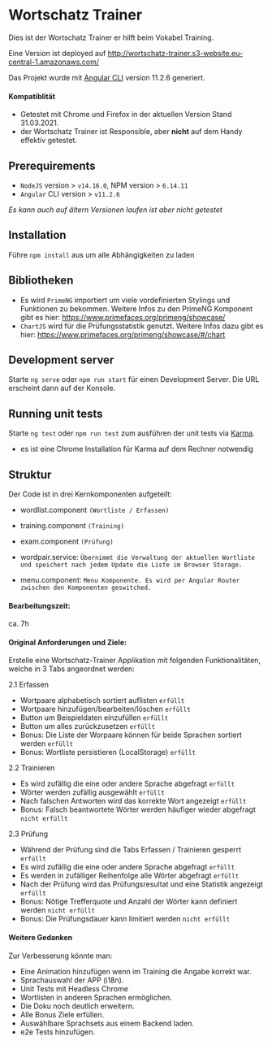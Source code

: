 # Wortschatz Trainer
Dies ist der Wortschatz Trainer er hilft beim Vokabel Training.

Eine Version ist deployed auf http://wortschatz-trainer.s3-website.eu-central-1.amazonaws.com/

Das Projekt wurde mit [Angular CLI](https://github.com/angular/angular-cli) version 11.2.6 generiert.

#### Kompatiblität
- Getestet mit Chrome und Firefox in der aktuellen Version Stand 31.03.2021.
- der Wortschatz Trainer ist Responsible, aber **nicht** auf dem Handy effektiv getestet.
## Prerequirements
- `NodeJS` version > `v14.16.0`,  NPM version > `6.14.11`
- `Angular` CLI version > `v11.2.6 `

*Es kann auch auf ältern Versionen laufen ist aber nicht getestet*

## Installation
Führe `npm install` aus um alle Abhängigkeiten zu laden

## Bibliotheken
- Es wird `PrimeNG` importiert um viele vordefinierten Stylings und Funktionen zu bekommen. Weitere Infos zu den PrimeNG Komponent gibt es hier: https://www.primefaces.org/primeng/showcase/
- `ChartJS` wird für die Prüfungsstatistik genutzt.
Weitere Infos dazu gibt es hier: https://www.primefaces.org/primeng/showcase/#/chart

## Development server
Starte `ng serve` oder `npm run start` für einen Development Server. Die URL erscheint dann auf der Konsole.

## Running unit tests

Starte `ng test` oder `npm run test` zum ausführen der unit tests via [Karma](https://karma-runner.github.io).

- es ist eine Chrome Installation für Karma auf dem Rechner notwendig

## Struktur
Der Code ist in drei Kernkomponenten aufgeteilt:

- wordlist.component `(Wortliste / Erfassen)`
- training.component `(Training)`
- exam.component `(Prüfung)`


- wordpair.service: `Übernimmt die Verwaltung der aktuellen Wortliste und speichert nach jedem Update die Liste im Browser Storage.`

- menu.component: `Menu Komponente. Es wird per Angular Router zwischen den Komponenten geswitched.`


#### Bearbeitungszeit:
ca. 7h
#### Original Anforderungen und Ziele:
Erstelle eine Wortschatz-Trainer Applikation mit folgenden Funktionalitäten, welche in 3 Tabs angeordnet werden:

2.1 Erfassen
- Wortpaare alphabetisch sortiert auflisten `erfüllt`
- Wortpaare hinzufügen/bearbeiten/löschen `erfüllt`
- Button um Beispieldaten einzufüllen `erfüllt`
- Button um alles zurückzusetzen `erfüllt`
- Bonus: Die Liste der Worpaare können für beide Sprachen sortiert werden `erfüllt`
- Bonus: Wortliste persistieren (LocalStorage) `erfüllt`

2.2 Trainieren
- Es wird zufällig die eine oder andere Sprache abgefragt `erfüllt`
- Wörter werden zufällig ausgewählt `erfüllt`
- Nach falschen Antworten wird das korrekte Wort angezeigt `erfüllt`
- Bonus: Falsch beantwortete Wörter werden häufiger wieder abgefragt `nicht erfüllt`

2.3 Prüfung
- Während der Prüfung sind die Tabs Erfassen / Trainieren gesperrt `erfüllt`
- Es wird zufällig die eine oder andere Sprache abgefragt `erfüllt`
- Es werden in zufälliger Reihenfolge alle Wörter abgefragt `erfüllt`
- Nach der Prüfung wird das Prüfungsresultat und eine Statistik angezeigt `erfüllt`
- Bonus: Nötige Trefferquote und Anzahl der Wörter kann definiert werden `nicht erfüllt`
- Bonus: Die Prüfungsdauer kann limitiert werden `nicht erfüllt`

#### Weitere Gedanken
Zur Verbesserung könnte man:
- Eine Animation hinzufügen wenn im Training die Angabe korrekt war.
- Sprachauswahl der APP (i18n). 
- Unit Tests mit Headless Chrome
- Wortlisten in anderen Sprachen ermöglichen.
- Die Doku noch deutlich erweitern.
- Alle Bonus Ziele erfüllen.
- Auswählbare Sprachsets aus einem Backend laden.
- e2e Tests hinzufügen.


